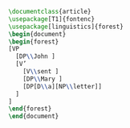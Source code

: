 <!-- {% raw %} -->
```latex
\documentclass{article}
\usepackage[T1]{fontenc}
\usepackage[linguistics]{forest}
\begin{document}
\begin{forest}
[VP
  [DP\\John ]
  [V’
    [V\\sent ]
    [DP\\Mary ]
    [DP[D\\a][NP\\letter]]
  ]
]
\end{forest}
\end{document}
```
<!-- {% endraw %} -->
